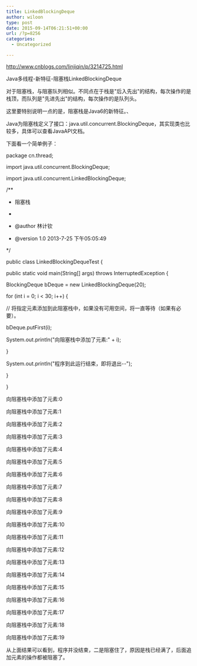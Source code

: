 ```yaml
---
title: LinkedBlockingDeque
author: wiloon
type: post
date: 2015-09-14T06:21:51+00:00
url: /?p=8256
categories:
  - Uncategorized

---
```

http://www.cnblogs.com/linjiqin/p/3214725.html

Java多线程-新特征-阻塞栈LinkedBlockingDeque
  
对于阻塞栈，与阻塞队列相似。不同点在于栈是"后入先出"的结构，每次操作的是栈顶，而队列是"先进先出"的结构，每次操作的是队列头。

这里要特别说明一点的是，阻塞栈是Java6的新特征。、

Java为阻塞栈定义了接口：java.util.concurrent.BlockingDeque，其实现类也比较多，具体可以查看JavaAPI文档。

下面看一个简单例子：
  
package cn.thread;

import java.util.concurrent.BlockingDeque;
  
import java.util.concurrent.LinkedBlockingDeque;

/**
  
* 阻塞栈
  
*
  
* @author 林计钦
  
* @version 1.0 2013-7-25 下午05:05:49
  
*/
  
public class LinkedBlockingDequeTest {
  
public static void main(String[] args) throws InterruptedException {
  
BlockingDeque bDeque = new LinkedBlockingDeque(20);
  
for (int i = 0; i < 30; i++) {
  
// 将指定元素添加到此阻塞栈中，如果没有可用空间，将一直等待（如果有必要）。
  
bDeque.putFirst(i);
  
System.out.println("向阻塞栈中添加了元素:" + i);
  
}
  
System.out.println("程序到此运行结束，即将退出--");
  
}
  
}

向阻塞栈中添加了元素:0
  
向阻塞栈中添加了元素:1
  
向阻塞栈中添加了元素:2
  
向阻塞栈中添加了元素:3
  
向阻塞栈中添加了元素:4
  
向阻塞栈中添加了元素:5
  
向阻塞栈中添加了元素:6
  
向阻塞栈中添加了元素:7
  
向阻塞栈中添加了元素:8
  
向阻塞栈中添加了元素:9
  
向阻塞栈中添加了元素:10
  
向阻塞栈中添加了元素:11
  
向阻塞栈中添加了元素:12
  
向阻塞栈中添加了元素:13
  
向阻塞栈中添加了元素:14
  
向阻塞栈中添加了元素:15
  
向阻塞栈中添加了元素:16
  
向阻塞栈中添加了元素:17
  
向阻塞栈中添加了元素:18
  
向阻塞栈中添加了元素:19

从上面结果可以看到，程序并没结束，二是阻塞住了，原因是栈已经满了，后面追加元素的操作都被阻塞了。